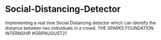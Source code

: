# Social-Distancing-Detector
Implementing a real time Social Distancing detector which can identify the distance between two individuals in a crowd. THE SPARKS FOUNDATION INTERNSHIP #GRIPAUGUST21
